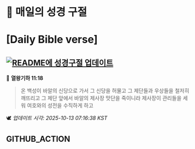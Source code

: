 # 🙏 매일의 성경 구절
# [Daily Bible verse]
## [![README에 성경구절 업데이트](https://github.com/DONGSUKA/first_test/actions/workflows/update-readme-bible.yml/badge.svg)](https://github.com/DONGSUKA/first_test/actions/workflows/update-readme-bible.yml)
<!-- START_BIBLE_VERSE -->
📖 **열왕기하 11:18**
> 온 백성이 바알의 신당으로 가서 그 신당을 허물고 그 제단들과 우상들을 철저히 깨뜨리고 그 제단 앞에서 바알의 제사장 맛단을 죽이니라 제사장이 관리들을 세워 여호와의 성전을 수직하게 하고

🕊️ _업데이트 시각: 2025-10-13 07:16:38 KST_
  <!-- END_BIBLE_VERSE -->
## GITHUB_ACTION
